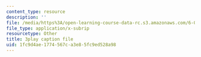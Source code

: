 ```yaml
---
content_type: resource
description: ''
file: /media/https%3A/open-learning-course-data-rc.s3.amazonaws.com/6-00sc-introduction-to-computer-science-and-programming-spring-2011/1fc9d4ae1774567ca3e85fc9ed528a98_7BpomdjZ_Os.vtt
file_type: application/x-subrip
resourcetype: Other
title: 3play caption file
uid: 1fc9d4ae-1774-567c-a3e8-5fc9ed528a98
---
```


